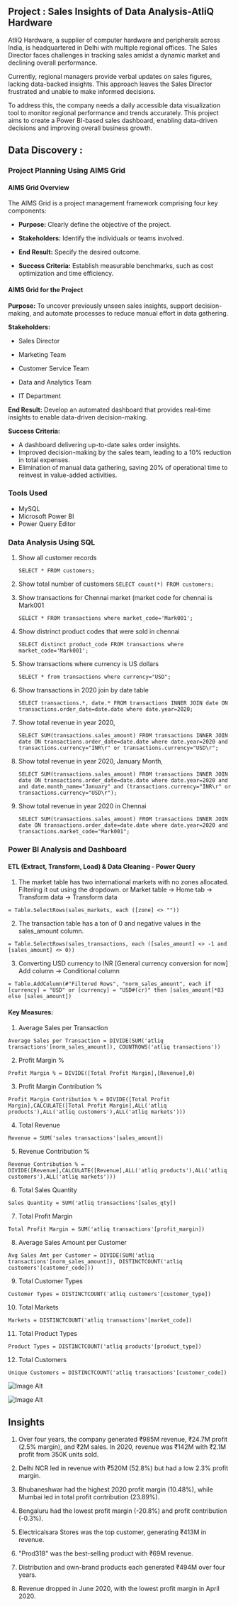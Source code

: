 ## Project : Sales Insights of Data Analysis-AtliQ Hardware

AtliQ Hardware, a supplier of computer hardware and peripherals across India, is headquartered in Delhi with multiple regional offices. The Sales Director faces challenges in tracking sales amidst a dynamic market and declining overall performance.

Currently, regional managers provide verbal updates on sales figures, lacking data-backed insights. This approach leaves the Sales Director frustrated and unable to make informed decisions.

To address this, the company needs a daily accessible data visualization tool to monitor regional performance and trends accurately. This project aims to create a Power BI-based sales dashboard, enabling data-driven decisions and improving overall business growth.

## Data Discovery :
### Project Planning Using AIMS Grid
#### AIMS Grid Overview

The AIMS Grid is a project management framework comprising four key components:

* **Purpose:** Clearly define the objective of the project.

* **Stakeholders:** Identify the individuals or teams involved.

* **End Result:** Specify the desired outcome.

* **Success Criteria:** Establish measurable benchmarks, such as cost optimization and time efficiency.


 #### AIMS Grid for the Project

**Purpose:** To uncover previously unseen sales insights, support decision-making, and automate processes to reduce manual effort in data gathering.

**Stakeholders:**

* Sales Director  

* Marketing Team

* Customer Service Team

* Data and Analytics Team

* IT Department

**End Result:** Develop an automated dashboard that provides real-time insights to enable data-driven decision-making.

**Success Criteria:**

* A dashboard delivering up-to-date sales order insights.
* Improved decision-making by the sales team, leading to a 10% reduction in total expenses.
* Elimination of manual data gathering, saving 20% of operational time to reinvest in value-added activities.

### Tools Used
* MySQL
* Microsoft Power BI
* Power Query Editor

### Data Analysis Using SQL

1. Show all customer records

    `SELECT * FROM customers;`

 2. Show total number of customers
       `SELECT count(*) FROM customers;`

 3. Show transactions for Chennai market (market code for chennai is Mark001

    `SELECT * FROM transactions where market_code='Mark001';`

 4. Show distrinct product codes that were sold in chennai

    `SELECT distinct product_code FROM transactions where market_code='Mark001';`

 5. Show transactions where currency is US dollars

    `SELECT * from transactions where currency="USD";`

 6. Show transactions in 2020 join by date table

    `SELECT transactions.*, date.* FROM transactions INNER JOIN date ON transactions.order_date=date.date where date.year=2020;`

 7. Show total revenue in year 2020,

    `SELECT SUM(transactions.sales_amount) FROM transactions INNER JOIN date ON transactions.order_date=date.date where date.year=2020 and transactions.currency="INR\r" or transactions.currency="USD\r";`
	
8. Show total revenue in year 2020, January Month,

    `SELECT SUM(transactions.sales_amount) FROM transactions INNER JOIN date ON transactions.order_date=date.date where date.year=2020 and and date.month_name="January" and (transactions.currency="INR\r" or transactions.currency="USD\r");`

 9. Show total revenue in year 2020 in Chennai

    `SELECT SUM(transactions.sales_amount) FROM transactions INNER JOIN date ON transactions.order_date=date.date where date.year=2020
and transactions.market_code="Mark001";`

### Power BI Analysis and Dashboard

#### ETL (Extract, Transform, Load) & Data Cleaning - Power Query 
1. The market table has two international markets with no zones allocated. Filtering it out using the dropdown. or Market table -> Home tab -> Transform data -> Transform data 
```
= Table.SelectRows(sales_markets, each ([zone] <> ""))
```
2. The transaction table has a ton of 0 and negative values in the sales_amount column.
```
= Table.SelectRows(sales_transactions, each ([sales_amount] <> -1 and [sales_amount] <> 0))
```
3. Converting USD currency to INR [General currency conversion for now]
Add column -> Conditional column
```
= Table.AddColumn(#"Filtered Rows", "norm_sales_amount", each if [currency] = "USD" or [currency] = "USD#(cr)" then [sales_amount]*83 else [sales_amount])
```

#### Key Measures:
1. Average Sales per Transaction
```
Average Sales per Transaction = DIVIDE(SUM('atliq transactions'[norm_sales_amount]), COUNTROWS('atliq transactions'))
```
2. Profit Margin %
```
Profit Margin % = DIVIDE([Total Profit Margin],[Revenue],0)
```
3. Profit Margin Contribution %
```
Profit Margin Contribution % = DIVIDE([Total Profit Margin],CALCULATE([Total Profit Margin],ALL('atliq products'),ALL('atliq customers'),ALL('atliq markets')))
```
4. Total Revenue
```
Revenue = SUM('sales transactions'[sales_amount])
```
5. Revenue Contribution %
```
Revenue Contribution % = DIVIDE([Revenue],CALCULATE([Revenue],ALL('atliq products'),ALL('atliq customers'),ALL('atliq markets')))
```
6. Total Sales Quantity
```
Sales Quantity = SUM('atliq transactions'[sales_qty])
```
7. Total Profit Margin
```
Total Profit Margin = SUM('atliq transactions'[profit_margin])
```
8. Average Sales Amount per Customer
```
Avg Sales Amt per Customer = DIVIDE(SUM('atliq transactions'[norm_sales_amount]), DISTINCTCOUNT('atliq customers'[customer_code]))
```
9. Total Customer Types
```
Customer Types = DISTINCTCOUNT('atliq customers'[customer_type])
```
10. Total Markets
```
Markets = DISTINCTCOUNT('atliq transactions'[market_code])
```
11. Total Product Types
```
Product Types = DISTINCTCOUNT('atliq products'[product_type])
```
12. Total Customers
```
Unique Customers = DISTINCTCOUNT('atliq transactions'[customer_code])
```

![Image Alt](https://github.com/akshyamodi5/Data-Analysis/blob/2a8c137615d64b96022b8575d5de64818c786d17/Screenshot%202024-12-08%20230309.png)

![Image Alt](https://github.com/akshyamodi5/Data-Analysis/blob/f964f0c83df3f93055030eacd94bf13826b10bdb/Screenshot%202024-12-08%20235709.png)

## Insights

1. Over four years, the company generated ₹985M revenue, ₹24.7M profit (2.5% margin), and ₹2M sales. In 2020, revenue was ₹142M with ₹2.1M profit from 350K units sold.

2. Delhi NCR led in revenue with ₹520M (52.8%) but had a low 2.3% profit margin.

3. Bhubaneshwar had the highest 2020 profit margin (10.48%), while Mumbai led in total profit contribution (23.89%).

4. Bengaluru had the lowest profit margin (-20.8%) and profit contribution (-0.3%).

5. Electricalsara Stores was the top customer, generating ₹413M in revenue.

6. "Prod318" was the best-selling product with ₹69M revenue.

7. Distribution and own-brand products each generated ₹494M over four years.

8. Revenue dropped in June 2020, with the lowest profit margin in April 2020.




